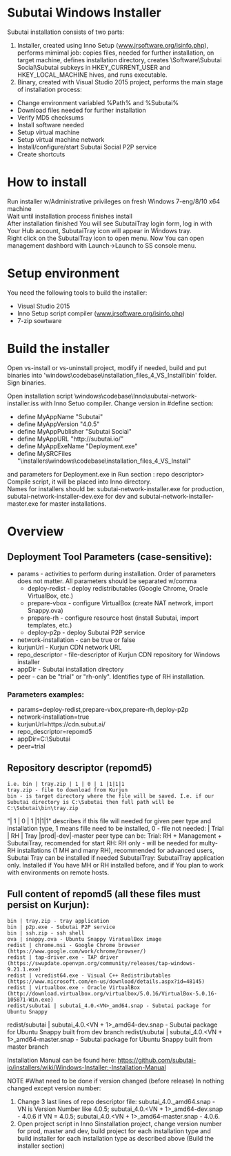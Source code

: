# Subutai Windows Installer
Subutai installation consists of two parts:
1. Installer, created using Inno Setup  (www.jrsoftware.org/isinfo.php), performs mimimal job: copies files, needed for further installation, on target machine, defines installation directory, creates \Software\Subutai Social\Subutai subkeys in HKEY_CURRENT_USER and HKEY_LOCAL_MACHINE hives, and runs executable.
2. Binary, created with Visual Studio 2015 project, performs the main stage of installation process:
<ul>
	<li> Change environment variabled %Path% and %Subutai%</li>
	<li> Download files needed for further installation</li>
	<li> Verify MD5 checksums </li>
	<li> Install software needed</li>
	<li> Setup virtual machine </li>
	<li> Setup virtual machine network</li>
	<li> Install/configure/start Subutai Social P2P service </li>
	<li> Create shortcuts </li>
</ul>

# How to install
Run installer w/Administrative privileges on fresh Windows 7-eng/8/10 x64 machine </br>
Wait until installation process finishes install </br>
After installation finished You will see SubutaiTray login form, log in with Your Hub account, SubutaiTray icon will appear in Windows tray. </br> 
Right click on the SubutaiTray icon to open menu. Now You can open management dashbord with Launch->Launch to SS console menu.</br>


# Setup environment
You need the following tools to build the installer:
	<ul>
		<li> Visual Studio 2015 </li>
		<li> Inno Setup script compiler (www.jrsoftware.org/isinfo.php)</li>
		<li> 7-zip sowtware</li>
	</ul>


# Build the installer
Open vs-install or vs-uninstall project, modify if needed, build and put binaries into 'windows\codebase\installation_files_4_VS_Install\bin' folder. Sign binaries.

Open installation script \windows\codebase\Inno\subutai-network-installer.iss with Inno Setuo compiler. Change version in #define section: <br>
<ul>
	<li> define MyAppName "Subutai" </li>  
	<li> define MyAppVersion "4.0.5" </li>  
	<li> define MyAppPublisher "Subutai Social" </li>  
	<li> define MyAppURL "http://subutai.io/" </li>  
	<li> define MyAppExeName "Deployment.exe" </li>  
	<li> define MySRCFiles "<Path to repo>\installers\windows\codebase\installation_files_4_VS_Install" </li>   
</ul>
  
and parameters for Deployment.exe in Run section : <installation type> repo descriptor> <Run></br>
Compile script, it will be placed into Inno directory. 
</br>
Names for installers should be: subutai-network-installer.exe for production, subutai-network-installer-dev.exe for dev and subutai-network-installer-master.exe for master installations.</br>


# Overview
## Deployment Tool Parameters (case-sensitive):
<ul>
	<li>
		params - activities to perform during installation. Order of parameters does not matter. All parameters should be separated w/comma
		<ul>
			<li>deploy-redist - deploy redistributables (Google Chrome, Oracle VirtualBox, etc.)</li>
			<li>prepare-vbox - configure VirtualBox (create NAT network, import Snappy.ova)</li>
			<li>prepare-rh - configure resource host (install Subutai, import templates, etc.)</li>
			<li>deploy-p2p - deploy Subutai P2P service</li>
		</ul>
	<li>network-installation - can be true or false</li>
	<li>kurjunUrl - Kurjun CDN network URL</li>
	<li>repo_descriptor - file-descriptor of Kurjun CDN repository for Windows installer</li>
	<li>appDir - Subutai installation directory</li>
	<li>peer - can be "trial" or "rh-only". Identifies type of RH installation.</li>
	</li>
</ul>

### Parameters examples:
<ul>
	<li> params=deploy-redist,prepare-vbox,prepare-rh,deploy-p2p </li>
	<li> network-installation=true </li>
	<li> kurjunUrl=https://cdn.subut.ai/ </li>
	<li> repo_descriptor=repomd5 </li>
	<li> appDir=C:\Subutai </li>
	<li> peer=trial </li>
</ul>

## Repository descriptor (repomd5)
	i.e. bin | tray.zip | 1 | 0 | 1 |1|1|1
	tray.zip - file to download from Kurjun
	bin - is target directory where the file will be saved. I.e. if our Subutai directory is C:\Subutai then full path will be C:\Subutai\bin\tray.zip

"| 1 | 0 | 1 |1|1|1" describes if this file will needed for given peer type and installation type, 1 means fille need to be installed, 0 - file not needed:
| Trial | RH | Tray |prod|-dev|-master
peer type can be:
	 Trial: RH + Management + SubutaiTray, recomended for start
	 RH: RH only - will be needed for multy-RH installations (1 MH and many RH), recommended for advanced users, Subutai Tray can be installed if needed
	SubutaiTray: SubutaiTray application only. Installed if You have MH or RH installed before, and if You plan to work with environments on remote hosts.

## Full content of repomd5 (all these files must persist on Kurjun):
	bin | tray.zip - tray application
	bin | p2p.exe - Subutai P2P service
	bin | ssh.zip - ssh shell 
	ova | snappy.ova - Ubuntu Snappy ViratualBox image
	redist | chrome.msi - Google Chrome browser (https://www.google.com/work/chrome/browser/)
	redist | tap-driver.exe - TAP driver (https://swupdate.openvpn.org/community/releases/tap-windows-9.21.1.exe)
	redist | vcredist64.exe - Visual C++ Redistributables (https://www.microsoft.com/en-us/download/details.aspx?id=48145)
	redist | virtualbox.exe - Oracle VirtualBox (http://download.virtualbox.org/virtualbox/5.0.16/VirtualBox-5.0.16-105871-Win.exe)
	redist/subutai | subutai_4.0.<VN>_amd64.snap - Subutai package for Ubuntu Snappy 	
redist/subutai | subutai_4.0.<VN + 1>_amd64-dev.snap - Subutai package for Ubuntu Snappy built from dev branch
	redist/subutai | subutai_4.0.<VN + 1>_amd64-master.snap - Subutai package for Ubuntu Snappy built from master branch

Installation Manual can be found here: https://github.com/subutai-io/installers/wiki/Windows-Installer:-Installation-Manual

NOTE
#What need to be done if version changed (before release)
In nothing changed except version number:

1. Change 3 last lines of repo descriptor file: subutai_4.0.<VN>_amd64.snap  - VN is Version Number like 4.0.5; subutai_4.0.<VN + 1>_amd64-dev.snap - 4.0.6 if VN = 4.0.5; subutai_4.0.<VN + 1>_amd64-master.snap - 4.0.6.
2. Open project script in Inno Sinstallation project, change version number for prod, master and dev, build project for each installation type and build installer for each installation type as described above (Build the installer section)
